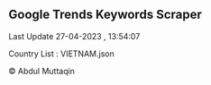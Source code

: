 

## Google Trends Keywords Scraper 
 
Last Update 27-04-2023 , 13:54:07

Country List :
VIETNAM.json



© Abdul Muttaqin 
